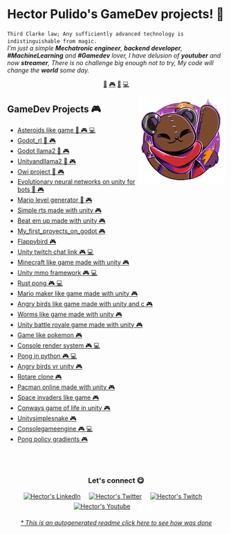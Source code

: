 # Hector Pulido's GameDev projects! 👋


`Third Clarke law; Any sufficiently advanced technology is indistinguishable from magic.`<br><em> I'm just a simple **Mechatronic engineer**, **backend developer**, **#MachineLearning** and **#Gamedev** lover, I have delusion of **youtuber** and now **streamer**, There is no challenge big enough not to try, My code will change the **world** some day.</em>


<p align="center">
<a href="https://github.com/HectorPulido/HectorPulido/blob/master/ai.md">🤖</a>
<a href="https://github.com/HectorPulido/HectorPulido/blob/master/gamedev.md">🎮</a>
<a href="https://github.com/HectorPulido/HectorPulido/blob/master/blockchain.md">🔑</a>
<a href="https://github.com/HectorPulido/HectorPulido/blob/master/backend.md">💻</a>
</p>


<a href="https://twitter.com/Hector_Pulido_">
<img align="right" height="auto" width="200" src="https://github.com/HectorPulido/HectorPulido/raw/master/img/pequesoft.png"/>
</a>


## GameDev Projects 🎮
- [Asteroids like game  🤖 🎮 💻](https://github.com/HectorPulido/Asteroids-like-game) 
- [Godot_rl  🤖 🎮](https://github.com/HectorPulido/godot_rl) 
- [Godot llama2  🤖 🎮](https://github.com/HectorPulido/godot-llama2) 
- [Unityandllama2  🤖 🎮](https://github.com/HectorPulido/UnityAndLLama2) 
- [Owi project  🤖 🎮](https://github.com/HectorPulido/Owi-project) 
- [Evolutionary neural networks on unity for bots  🤖 🎮](https://github.com/HectorPulido/Evolutionary-Neural-Networks-on-unity-for-bots) 
- [Mario level generator  🤖 🎮](https://github.com/HectorPulido/mario-level-generator) 
- [Simple rts made with unity  🎮](https://github.com/HectorPulido/Simple-RTS-Made-With-Unity) 
- [Beat em up made with unity  🎮](https://github.com/HectorPulido/Beat-em-up-made-with-unity) 
- [My_first_proyects_on_godot  🎮](https://github.com/HectorPulido/My_First_Proyects_On_Godot) 
- [Flappybird  🎮](https://github.com/HectorPulido/FlappyBird) 
- [Unity twitch chat link  🎮 💻](https://github.com/HectorPulido/Unity-twitch-chat-link) 
- [Minecraft like game made with unity  🎮](https://github.com/HectorPulido/MINECRAFT-like-game-made-with-UNITY) 
- [Unity mmo framework  🎮 💻](https://github.com/HectorPulido/Unity-MMO-Framework) 
- [Rust pong  🎮 💻](https://github.com/HectorPulido/rust-pong) 
- [Mario maker like game made with unity  🎮](https://github.com/HectorPulido/Mario-maker-like-game-made-with-unity) 
- [Angry birds like game made with unity and c   🎮](https://github.com/HectorPulido/Angry-birds-like-game-made-with-UNITY-and-C-) 
- [Worms like game made with unity  🎮](https://github.com/HectorPulido/Worms-like-game-made-with-unity) 
- [Unity battle royale game made with unity  🎮](https://github.com/HectorPulido/Unity-Battle-Royale-game-Made-With-Unity) 
- [Game like pokemon  🎮](https://github.com/HectorPulido/Game-Like-Pokemon) 
- [Console render system  🎮 💻](https://github.com/HectorPulido/console-render-system) 
- [Pong in python  🎮 💻](https://github.com/HectorPulido/pong-in-python) 
- [Angry birds vr unity  🎮](https://github.com/HectorPulido/angry-birds-vr-unity) 
- [Rotare clone  🎮](https://github.com/HectorPulido/rotare-clone) 
- [Pacman online made with unity  🎮](https://github.com/HectorPulido/Pacman-Online-made-with-unity) 
- [Space invaders like game  🎮](https://github.com/HectorPulido/Space-invaders-like-game) 
- [Conways game of life in unity  🎮](https://github.com/HectorPulido/Conways-Game-of-life-in-unity) 
- [Unitysimplesnake  🎮](https://github.com/HectorPulido/UnitySimpleSnake) 
- [Consolegameengine  🎮 💻](https://github.com/HectorPulido/ConsoleGameEngine) 
- [Pong policy gradients  🎮](https://github.com/HectorPulido/Pong-Policy-gradients) 



<br>

<br>

<div align="center">
<h3 align="center">Let's connect 😋</h3>
</div>
<p align="center">
<a href="https://www.linkedin.com/in/hector-pulido-17547369/" target="blank">
<img align="center" width="30px" alt="Hector's LinkedIn" src="https://www.vectorlogo.zone/logos/linkedin/linkedin-icon.svg"/></a> &nbsp; &nbsp;
<a href="https://twitter.com/Hector_Pulido_" target="blank">
<img align="center" width="30px" alt="Hector's Twitter" src="https://www.vectorlogo.zone/logos/twitter/twitter-official.svg"/></a> &nbsp; &nbsp;
<a href="https://www.twitch.tv/hector_pulido_" target="blank">
<img align="center" width="30px" alt="Hector's Twitch" src="https://www.vectorlogo.zone/logos/twitch/twitch-icon.svg"/></a> &nbsp; &nbsp;
<a href="https://www.youtube.com/channel/UCS_iMeH0P0nsIDPvBaJckOw" target="blank">
<img align="center" width="30px" alt="Hector's Youtube" src="https://www.vectorlogo.zone/logos/youtube/youtube-icon.svg"/></a> &nbsp; &nbsp;
<a href="https://pequesoft.net/" target="blank">
<img align="center" width="30px" alt="Pequesoft website" src="https://github.com/HectorPulido/HectorPulido/blob/master/img/pequesoft-favicon.png?raw=true"/></a> &nbsp; &nbsp;

</p>


<div align="center"><em><a href="https://github.com/HectorPulido/HectorPulido/tree/master/ReadmeGenerator">* This is an autogenerated readme click here to see how was done</a></em></div>

